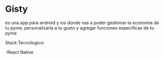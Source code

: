 # Gisty
es una app para android y ios donde vas a poder gestionar la economia de tu pyme, personalizarla a tu gusto y agregar funciones especificas de tu pyme

Stack Tecnologico:

-React Native
